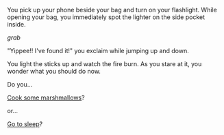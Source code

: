 You pick up your phone beside your bag and turn on your flashlight.
While opening your bag, you immediately spot the lighter on the side pocket inside.

*grab*

"Yippee!! I've found it!" you exclaim while jumping up and down.

You light the sticks up and watch the fire burn.
As you stare at it, you wonder what you should do now.

Do you...

[Cook some marshmallows](./eat.md)?

or...

[Go to sleep](./sleep.md)?

